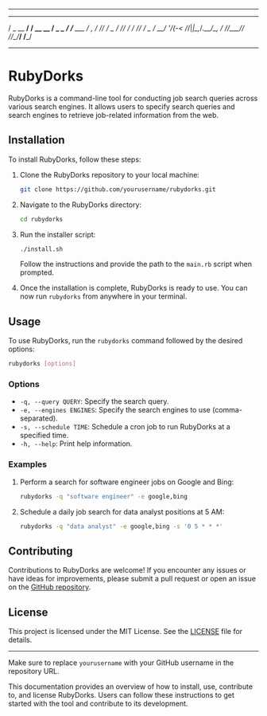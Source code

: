 


---
   ___       __          ___           __      
  / _ \__ __/ /  __ __  / _ \___  ____/ /__ ___
 / , _/ // / _ \/ // / / // / _ \/ __/  '_/(_-<
/_/|_|\_,_/_.__/\_, / /____/\___/_/ /_/\_\/___/
               /___/                           

---

# RubyDorks

RubyDorks is a command-line tool for conducting job search queries across various search engines. It allows users to specify search queries and search engines to retrieve job-related information from the web.

## Installation

To install RubyDorks, follow these steps:

1. Clone the RubyDorks repository to your local machine:

    ```bash
    git clone https://github.com/yourusername/rubydorks.git
    ```

2. Navigate to the RubyDorks directory:

    ```bash
    cd rubydorks
    ```

3. Run the installer script:

    ```bash
    ./install.sh
    ```

    Follow the instructions and provide the path to the `main.rb` script when prompted.

4. Once the installation is complete, RubyDorks is ready to use. You can now run `rubydorks` from anywhere in your terminal.

## Usage

To use RubyDorks, run the `rubydorks` command followed by the desired options:

```bash
rubydorks [options]
```

### Options

- `-q, --query QUERY`: Specify the search query.
- `-e, --engines ENGINES`: Specify the search engines to use (comma-separated).
- `-s, --schedule TIME`: Schedule a cron job to run RubyDorks at a specified time.
- `-h, --help`: Print help information.

### Examples

1. Perform a search for software engineer jobs on Google and Bing:

    ```bash
    rubydorks -q "software engineer" -e google,bing
    ```

2. Schedule a daily job search for data analyst positions at 5 AM:

    ```bash
    rubydorks -q "data analyst" -e google,bing -s '0 5 * * *'
    ```

## Contributing

Contributions to RubyDorks are welcome! If you encounter any issues or have ideas for improvements, please submit a pull request or open an issue on the [GitHub repository](https://github.com/yourusername/rubydorks).

## License

This project is licensed under the MIT License. See the [LICENSE](LICENSE) file for details.

---

Make sure to replace `yourusername` with your GitHub username in the repository URL.

This documentation provides an overview of how to install, use, contribute to, and license RubyDorks. Users can follow these instructions to get started with the tool and contribute to its development.
